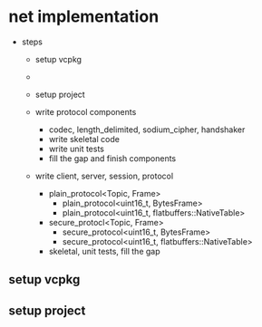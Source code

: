 # net implementation 

- steps 
  - setup vcpkg
  - 
  - setup project

  - write protocol components 
    - codec, length_delimited, sodium_cipher, handshaker
    - write skeletal code
    - write unit tests 
    - fill the gap and finish components 

  - write client, server, session, protocol 
    - plain_protocol<Topic, Frame> 
      - plain_protocol<uint16_t, BytesFrame>
      - plain_protocol<uint16_t, flatbuffers::NativeTable>
    - secure_protocl<Topic, Frame> 
      - secure_protocol<uint16_t, BytesFrame>
      - secure_protocol<uint16_t, flatbuffers::NativeTable>
    - skeletal, unit tests, fill the gap

## setup vcpkg

## setup project 



